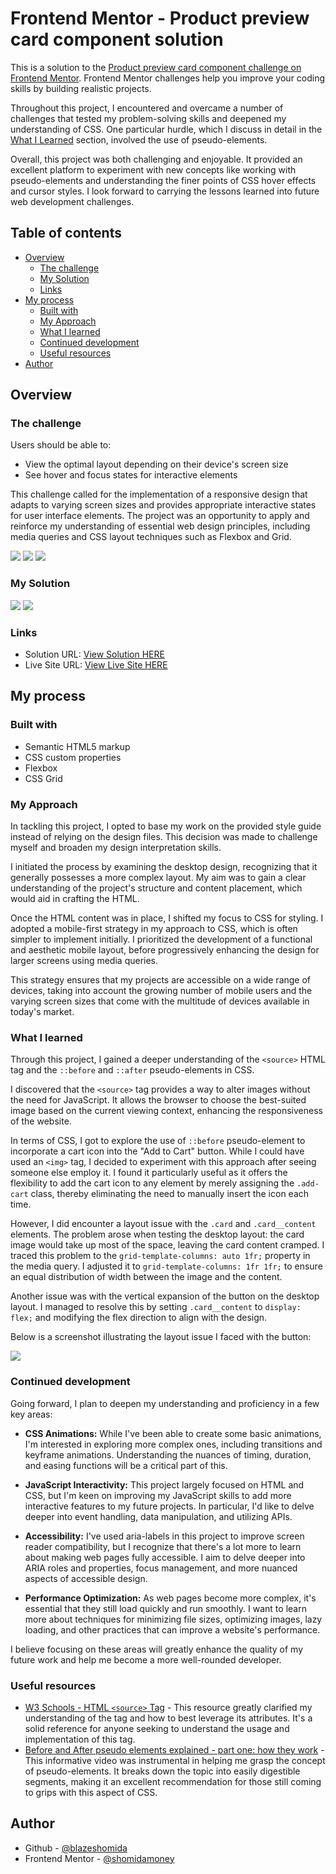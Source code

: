 # Frontend Mentor - Product preview card component solution <!-- omit from toc -->

This is a solution to the [Product preview card component challenge on Frontend Mentor](https://www.frontendmentor.io/challenges/product-preview-card-component-GO7UmttRfa). Frontend Mentor challenges help you improve your coding skills by building realistic projects. 

Throughout this project, I encountered and overcame a number of challenges that tested my problem-solving skills and deepened my understanding of CSS. One particular hurdle, which I discuss in detail in the [What I Learned](#what-i-learned) section, involved the use of pseudo-elements.

Overall, this project was both challenging and enjoyable. It provided an excellent platform to experiment with new concepts like working with pseudo-elements and understanding the finer points of CSS hover effects and cursor styles. I look forward to carrying the lessons learned into future web development challenges.

## Table of contents <!-- omit from toc -->

- [Overview](#overview)
  - [The challenge](#the-challenge)
  - [My Solution](#my-solution)
  - [Links](#links)
- [My process](#my-process)
  - [Built with](#built-with)
  - [My Approach](#my-approach)
  - [What I learned](#what-i-learned)
  - [Continued development](#continued-development)
  - [Useful resources](#useful-resources)
- [Author](#author)

## Overview

### The challenge

Users should be able to:

- View the optimal layout depending on their device's screen size
- See hover and focus states for interactive elements

This challenge called for the implementation of a responsive design that adapts to varying screen sizes and provides appropriate interactive states for user interface elements. The project was an opportunity to apply and reinforce my understanding of essential web design principles, including media queries and CSS layout techniques such as Flexbox and Grid.

![](./design/desktop-design.jpg)
![](./design/active-states.jpg)
![](./design/mobile-design.jpg)



### My Solution

![](./screenshots/final-desktop.jpeg)
![](./screenshots/final-mobile.jpeg)

### Links

- Solution URL: [View Solution HERE](https://github.com/blazeshomida/Product-Preview-Card-Component)
- Live Site URL: [View Live Site HERE](https://blazeshomida.github.io/Product-Preview-Card-Component/)

## My process

### Built with

- Semantic HTML5 markup
- CSS custom properties
- Flexbox
- CSS Grid

### My Approach

In tackling this project, I opted to base my work on the provided style guide instead of relying on the design files. This decision was made to challenge myself and broaden my design interpretation skills.

I initiated the process by examining the desktop design, recognizing that it generally possesses a more complex layout. My aim was to gain a clear understanding of the project's structure and content placement, which would aid in crafting the HTML.

Once the HTML content was in place, I shifted my focus to CSS for styling. I adopted a mobile-first strategy in my approach to CSS, which is often simpler to implement initially. I prioritized the development of a functional and aesthetic mobile layout, before progressively enhancing the design for larger screens using media queries.

This strategy ensures that my projects are accessible on a wide range of devices, taking into account the growing number of mobile users and the varying screen sizes that come with the multitude of devices available in today's market.

### What I learned

Through this project, I gained a deeper understanding of the `<source>` HTML tag and the `::before` and `::after` pseudo-elements in CSS.

I discovered that the `<source>` tag provides a way to alter images without the need for JavaScript. It allows the browser to choose the best-suited image based on the current viewing context, enhancing the responsiveness of the website.

In terms of CSS, I got to explore the use of `::before` pseudo-element to incorporate a cart icon into the "Add to Cart" button. While I could have used an `<img>` tag, I decided to experiment with this approach after seeing someone else employ it. I found it particularly useful as it offers the flexibility to add the cart icon to any element by merely assigning the `.add-cart` class, thereby eliminating the need to manually insert the icon each time.

However, I did encounter a layout issue with the `.card` and `.card__content` elements. The problem arose when testing the desktop layout: the card image would take up most of the space, leaving the card content cramped. I traced this problem to the `grid-template-columns: auto 1fr;` property in the media query. I adjusted it to `grid-template-columns: 1fr 1fr;` to ensure an equal distribution of width between the image and the content.

Another issue was with the vertical expansion of the button on the desktop layout. I managed to resolve this by setting `.card__content` to `display: flex;` and modifying the flex direction to align with the design.

Below is a screenshot illustrating the layout issue I faced with the button:

![](screenshots/button-sizing-layout-issue.jpeg)

### Continued development

Going forward, I plan to deepen my understanding and proficiency in a few key areas:

- **CSS Animations:** While I've been able to create some basic animations, I'm interested in exploring more complex ones, including transitions and keyframe animations. Understanding the nuances of timing, duration, and easing functions will be a critical part of this.

- **JavaScript Interactivity:** This project largely focused on HTML and CSS, but I'm keen on improving my JavaScript skills to add more interactive features to my future projects. In particular, I'd like to delve deeper into event handling, data manipulation, and utilizing APIs.

- **Accessibility:** I've used aria-labels in this project to improve screen reader compatibility, but I recognize that there's a lot more to learn about making web pages fully accessible. I aim to delve deeper into ARIA roles and properties, focus management, and more nuanced aspects of accessible design.

- **Performance Optimization:** As web pages become more complex, it's essential that they still load quickly and run smoothly. I want to learn more about techniques for minimizing file sizes, optimizing images, lazy loading, and other practices that can improve a website's performance.

I believe focusing on these areas will greatly enhance the quality of my future work and help me become a more well-rounded developer.
### Useful resources

- [W3 Schools - HTML `<source>` Tag](https://www.w3schools.com/tags/tag_source.asp) - This resource greatly clarified my understanding of the <source> tag and how to best leverage its attributes. It's a solid reference for anyone seeking to understand the usage and implementation of this tag.  
- [Before and After pseudo elements explained - part one: how they work](https://youtu.be/zGiirUiWslI) - This informative video was instrumental in helping me grasp the concept of pseudo-elements. It breaks down the topic into easily digestible segments, making it an excellent recommendation for those still coming to grips with this aspect of CSS.

## Author

- Github - [@blazeshomida](https://github.com/blazeshomida)
- Frontend Mentor - [@shomidamoney](https://www.frontendmentor.io/profile/yourusername)
